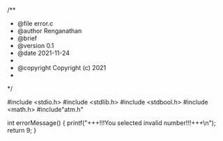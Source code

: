 /**
 * @file error.c
 * @author Renganathan
 * @brief 
 * @version 0.1
 * @date 2021-11-24
 * 
 * @copyright Copyright (c) 2021
 * 
 */

#include <stdio.h>
#include <stdlib.h>
#include <stdbool.h>
#include <math.h>
#include"atm.h"

 

   int errorMessage() 
{
    printf("+++!!!You selected invalid number!!!+++\n");
    return 9;
}
